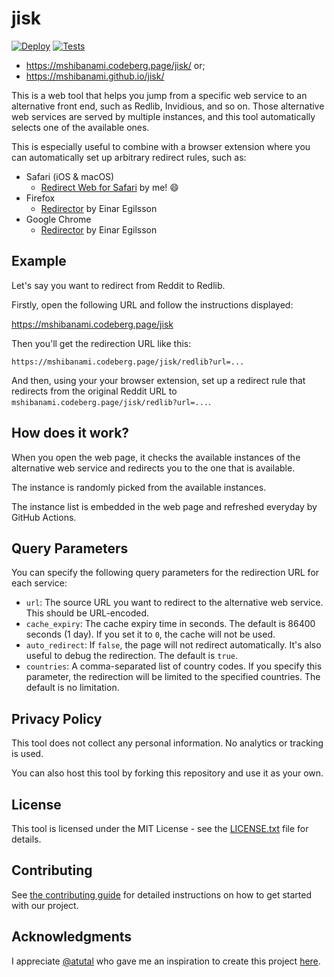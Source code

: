 # jisk

[![Deploy](https://github.com/mshibanami/jisk/actions/workflows/deploy.yml/badge.svg)](https://github.com/mshibanami/jisk/actions/workflows/deploy.yml) [![Tests](https://github.com/mshibanami/jisk/actions/workflows/tests.yaml/badge.svg)](https://github.com/mshibanami/jisk/actions/workflows/tests.yaml)

- <https://mshibanami.codeberg.page/jisk/> or;
- <https://mshibanami.github.io/jisk/>

This is a web tool that helps you jump from a specific web service to an alternative front end, such as Redlib, Invidious, and so on. Those alternative web services are served by multiple instances, and this tool automatically selects one of the available ones.

This is especially useful to combine with a browser extension where you can automatically set up arbitrary redirect rules, such as:

- Safari (iOS & macOS)
    - [Redirect Web for Safari](https://apps.apple.com/au/app/redirect-web-for-safari/id1571283503) by me! 😄
- Firefox
    - [Redirector](https://addons.mozilla.org/en-US/firefox/addon/redirector/) by Einar Egilsson
- Google Chrome
    - [Redirector](https://chromewebstore.google.com/detail/redirector/ocgpenflpmgnfapjedencafcfakcekcd) by Einar Egilsson

## Example

Let's say you want to redirect from Reddit to Redlib.

Firstly, open the following URL and follow the instructions displayed:

<https://mshibanami.codeberg.page/jisk>

Then you'll get the redirection URL like this:

```url
https://mshibanami.codeberg.page/jisk/redlib?url=...
```

And then, using your your browser extension, set up a redirect rule that redirects from the original Reddit URL to `mshibanami.codeberg.page/jisk/redlib?url=...`.

## How does it work?

When you open the web page, it checks the available instances of the alternative web service and redirects you to the one that is available.

The instance is randomly picked from the available instances.

The instance list is embedded in the web page and refreshed everyday by GitHub Actions.

## Query Parameters

You can specify the following query parameters for the redirection URL for each service:

- `url`: The source URL you want to redirect to the alternative web service. This should be URL-encoded.
- `cache_expiry`: The cache expiry time in seconds. The default is 86400 seconds (1 day). If you set it to `0`, the cache will not be used.
- `auto_redirect`: If `false`, the page will not redirect automatically. It's also useful to debug the redirection. The default is `true`.
- `countries`: A comma-separated list of country codes. If you specify this parameter, the redirection will be limited to the specified countries. The default is no limitation.

## Privacy Policy

This tool does not collect any personal information. No analytics or tracking is used.

You can also host this tool by forking this repository and use it as your own.

## License

This tool is licensed under the MIT License - see the [LICENSE.txt](LICENSE.txt) file for details.

## Contributing

See [the contributing guide](CONTRIBUTING.md) for detailed instructions on how to get started with our project.

## Acknowledgments

I appreciate [@atutal](https://github.com/atutal) who gave me an inspiration to create this project [here](https://github.com/mshibanami/redirect-web/issues/61).
